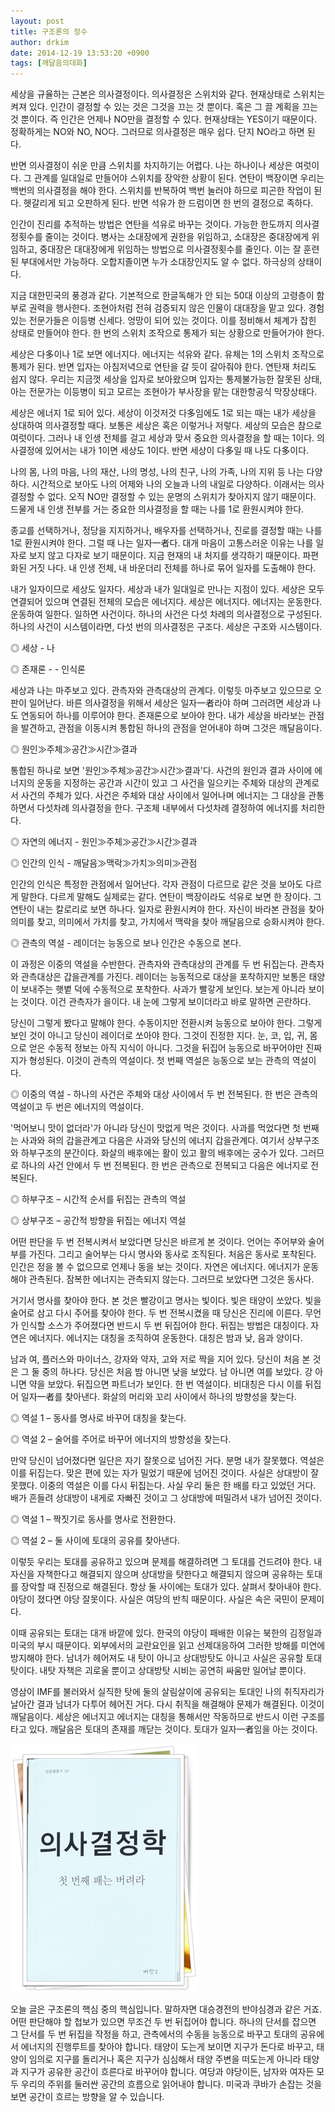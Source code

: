 ```yaml
---
layout: post
title: 구조론의 정수
author: drkim
date: 2014-12-19 13:53:20 +0900
tags: [깨달음의대화]
---
```

세상을 규율하는 근본은 의사결정이다. 의사결정은 스위치와 같다. 현재상태로 스위치는 켜져 있다. 인간이 결정할 수 있는 것은 그것을 끄는 것 뿐이다. 혹은 그 끌 계획을 끄는 것 뿐이다. 즉 인간은 언제나 NO만을 결정할 수 있다. 현재상태는 YES이기 때문이다. 정확하게는 NO와 NO, NO다. 그러므로 의사결정은 매우 쉽다. 단지 NO라고 하면 된다. 

  


반면 의사결정이 쉬운 만큼 스위치를 차지하기는 어렵다. 나는 하나이나 세상은 여럿이다. 그 관계를 일대일로 만들어야 스위치를 장악한 상황이 된다. 연탄이 백장이면 우리는 백번의 의사결정을 해야 한다. 스위치를 반복하여 백번 눌러야 하므로 피곤한 작업이 된다. 헷갈리게 되고 오판하게 된다. 반면 석유가 한 드럼이면 한 번의 결정으로 족하다. 

  


인간이 진리를 추적하는 방법은 연탄을 석유로 바꾸는 것이다. 가능한 한도까지 의사결정횟수를 줄이는 것이다. 병사는 소대장에게 권한을 위임하고, 소대장은 중대장에게 위임하고, 중대장은 대대장에게 위임하는 방법으로 의사결정횟수를 줄인다. 이는 잘 훈련된 부대에서만 가능하다. 오합지졸이면 누가 소대장인지도 알 수 없다. 하극상의 상태이다.

  


지금 대한민국의 풍경과 같다. 기본적으로 한글독해가 안 되는 50대 이상의 고령층이 함부로 권력을 행사한다. 조현아처럼 전혀 검증되지 않은 인물이 대대장을 맡고 있다. 경험있는 전문가들은 이등병 신세다. 엉망이 되어 있는 것이다. 이를 정비해서 체계가 잡힌 상태로 만들어야 한다. 한 번의 스위치 조작으로 통제가 되는 상황으로 만들어가야 한다.

  


세상은 다多이나 1로 보면 에너지다. 에너지는 석유와 같다. 유체는 1의 스위치 조작으로 통제가 된다. 반면 입자는 아침저녁으로 연탄을 갈 듯이 갈아줘야 한다. 연탄재 처리도 쉽지 않다. 우리는 지금껏 세상을 입자로 보아왔으며 입자는 통제불가능한 잘못된 상태, 아는 전문가는 이등병이 되고 모르는 조현아가 부사장을 맡는 대한항공식 막장상태다. 

  


세상은 에너지 1로 되어 있다. 세상이 이것저것 다多임에도 1로 되는 때는 내가 세상을 상대하여 의사결정할 때다. 보통은 세상은 혹은 이렇거나 저렇다. 세상의 모습은 참으로 여럿이다. 그러나 내 인생 전체를 걸고 세상과 맞서 중요한 의사결정을 할 때는 1이다. 의사결정에 있어서는 내가 1이면 세상도 1이다. 반면 세상이 다多일 때 나도 다多이다. 

  


나의 몸, 나의 마음, 나의 재산, 나의 명성, 나의 친구, 나의 가족, 나의 지위 등 나는 다양하다. 시간적으로 보아도 나의 어제와 나의 오늘과 나의 내일로 다양하다. 이래서는 의사결정할 수 없다. 오직 NO만 결정할 수 있는 운명의 스위치가 찾아지지 않기 때문이다. 드물게 내 인생 전부를 거는 중요한 의사결정을 할 때는 나를 1로 환원시켜야 한다. 

  


종교를 선택하거나, 정당을 지지하거나, 배우자를 선택하거나, 진로를 결정할 때는 나를 1로 환원시켜야 한다. 그럴 때 나는 일자一者다. 대개 마음이 고통스러운 이유는 나를 일자로 보지 않고 다자로 보기 때문이다. 지금 현재의 내 처지를 생각하기 때문이다. 파편화된 거짓 나다. 내 인생 전체, 내 바운더리 전체를 하나로 묶어 일자를 도출해야 한다.

  


내가 일자이므로 세상도 일자다. 세상과 내가 일대일로 만나는 지점이 있다. 세상은 모두 연결되어 있으며 연결된 전체의 모습은 에너지다. 세상은 에너지다. 에너지는 운동한다. 운동하여 일한다. 일하면 사건이다. 하나의 사건은 다섯 차례의 의사결정으로 구성된다. 하나의 사건이 시스템이라면, 다섯 번의 의사결정은 구조다. 세상은 구조와 시스템이다. 

  


◎ 세상 - 나  
      
◎ 존재론 - - 인식론   


  


세상과 나는 마주보고 있다. 관측자와 관측대상의 관계다. 이렇듯 마주보고 있으므로 오판이 일어난다. 바른 의사결정을 위해서 세상은 일자一者라야 하며 그러려면 세상과 나도 연동되어 하나를 이루어야 한다. 존재론으로 보아야 한다. 내가 세상을 바라보는 관점을 발견하고, 관점을 이동시켜 통합된 하나의 관점을 얻어내야 하며 그것은 깨달음이다. 

  


◎ 원인≫주체≫공간≫시간≫결과 

  


통합된 하나로 보면 '원인≫주체≫공간≫시간≫결과'다. 사건의 원인과 결과 사이에 에너지의 운동을 지정하는 공간과 시간이 있고 그 사건을 일으키는 주체와 대상의 관계로서 사건의 주체가 있다. 사건은 주체와 대상 사이에서 일어나며 에너지는 그 대상을 관통하면서 다섯차례 의사결정을 한다. 구조체 내부에서 다섯차례 결정하여 에너지를 처리한다.

  


◎ 자연의 에너지 - 원인≫주체≫공간≫시간≫결과  
      
◎ 인간의 인식 - 깨달음≫맥락≫가치≫의미≫관점

  


인간의 인식은 특정한 관점에서 일어난다. 각자 관점이 다르므로 같은 것을 보아도 다르게 말한다. 다르게 말해도 실제로는 같다. 연탄이 백장이라도 석유로 보면 한 장이다. 그 연탄이 내는 칼로리로 보면 하나다. 일자로 환원시켜야 한다. 자신이 바라본 관점을 찾아 의미를 찾고, 의미에서 가치를 찾고, 가치에서 맥락을 찾아 깨달음으로 승화시켜야 한다. 

  


◎ 관측의 역설 - 레이더는 능동으로 보나 인간은 수동으로 본다. 

  


이 과정은 이중의 역설을 수반한다. 관측자와 관측대상의 관계를 두 번 뒤집는다. 관측자와 관측대상은 갑을관계를 가진다. 레이더는 능동적으로 대상을 포착하지만 보통은 태양이 보내주는 햇볕 덕에 수동적으로 포착한다. 사과가 빨갛게 보인다. 보는게 아니라 보이는 것이다. 이건 관측자가 을이다. 내 눈에 그렇게 보이더라고 바로 말하면 곤란하다. 

  


당신이 그렇게 봤다고 말해야 한다. 수동이지만 전환시켜 능동으로 보아야 한다. 그렇게 보인 것이 아니고 당신이 레이더로 쏘아야 한다. 그것이 진정한 지다. 눈, 코, 입, 귀, 몸으로 얻은 수동적 정보는 아직 지식이 아니다. 그것을 뒤집어 능동으로 바꾸어야만 진짜 지가 형성된다. 이것이 관측의 역설이다. 첫 번째 역설은 능동으로 보는 관측의 역설이다.

  


◎ 이중의 역설 - 하나의 사건은 주체와 대상 사이에서 두 번 전복된다. 한 번은 관측의 역설이고 두 번은 에너지의 역설이다. 

  


'먹어보니 맛이 없더라'가 아니라 당신이 맛없게 먹은 것이다. 사과를 먹었다면 첫 번째는 사과와 혀의 갑을관계고 다음은 사과와 당신의 에너지 갑을관계다. 여기서 상부구조와 하부구조의 분간이다. 화살의 배후에는 활이 있고 활의 배후에는 궁수가 있다. 그러므로 하나의 사건 안에서 두 번 전복된다. 한 번은 관측으로 전복되고 다음은 에너지로 전복된다.

  


◎ 하부구조 – 시간적 순서를 뒤집는 관측의 역설  
      
◎ 상부구조 – 공간적 방향을 뒤집는 에너지 역설

  


어떤 판단을 두 번 전복시켜서 보았다면 당신은 바르게 본 것이다. 언어는 주어부와 술어부를 가진다. 그리고 술어부는 다시 명사와 동사로 조직된다. 처음은 동사로 포착된다. 인간은 정을 볼 수 없으므로 언제나 동을 보는 것이다. 자연은 에너지다. 에너지가 운동해야 관측된다. 잠복한 에너지는 관측되지 않는다. 그러므로 보았다면 그것은 동사다. 

  


거기서 명사를 찾아야 한다. 본 것은 빨강이고 명사는 빛이다. 빛은 태양이 쏘았다. 빛을 술어로 삼고 다시 주어를 찾아야 한다. 두 번 전복시켰을 때 당신은 진리에 이른다. 무언가 인식할 소스가 주어졌다면 반드시 두 번 뒤집어야 한다. 뒤집는 방법은 대칭이다. 자연은 에너지다. 에너지는 대칭을 조직하여 운동한다. 대칭은 밤과 낮, 음과 양이다. 

  


남과 여, 플러스와 마이너스, 강자와 약자, 고와 저로 짝을 지어 있다. 당신이 처음 본 것은 그 둘 중의 하나다. 당신은 처음 밤 아니면 낮을 보았다. 남 아니면 여를 보았다. 강 아니면 약을 보았다. 뒤집으면 파트너가 보인다. 한 번 역설이다. 비대칭은 다시 이를 뒤집어 일자一者를 찾아낸다. 화살의 머리와 꼬리 사이에서 하나의 방향성을 찾는다. 

  


◎ 역설 1 – 동사를 명사로 바꾸어 대칭을 찾는다.  
      
◎ 역설 2 – 술어를 주어로 바꾸어 에너지의 방향성을 찾는다. 

  


만약 당신이 넘어졌다면 일단은 자기 잘못으로 넘어진 거다. 분명 내가 잘못했다. 역설은 이를 뒤집는다. 맞은 편에 있는 자가 밀었기 때문에 넘어진 것이다. 사실은 상대방이 잘못했다. 이중의 역설은 이를 다시 뒤집는다. 사실 우리 둘은 한 배를 타고 있었던 거다. 배가 흔들려 상대방이 내게로 자빠진 것이고 그 상대방에 떠밀려서 내가 넘어진 것이다. 

  


  
      
◎ 역설 1 – 짝짓기로 동사를 명사로 전환한다.

◎ 역설 2 – 둘 사이에 토대의 공유를 찾아낸다. 

  


이렇듯 우리는 토대를 공유하고 있으며 문제를 해결하려면 그 토대를 건드려야 한다. 내 자신을 자책한다고 해결되지 않으며 상대방을 탓한다고 해결되지 않으며 공유하는 토대를 장악할 때 진정으로 해결된다. 항상 둘 사이에는 토대가 있다. 살펴서 찾아내야 한다. 야당이 졌다면 야당 잘못이다. 사실은 여당의 반칙 때문이다. 사실은 속은 국민이 문제이다. 

  


이때 공유되는 토대는 대개 바깥에 있다. 한국의 야당이 패배한 이유는 북한의 김정일과 미국의 부시 때문이다. 외부에서의 교란요인을 읽고 선제대응하여 그러한 방해를 미연에 방지해야 한다. 남녀가 헤어져도 내 탓이 아니고 상대방탓도 아니고 사실은 공유할 토대 탓이다. 내탓 자책은 괴로울 뿐이고 상대방탓 시비는 공연히 싸움만 일어날 뿐이다. 

  


영삼이 IMF를 불러와서 실직한 탓에 둘의 살림살이에 공유되는 토대인 나의 취직자리가 날아간 결과 남녀가 다투어 헤어진 거다. 다시 취직을 해결해야 문제가 해결된다. 이것이 깨달음이다. 세상은 에너지고 에너지는 대칭을 통해서만 작동하므로 반드시 이런 구조를 타고 있다. 깨달음은 토대의 존재를 깨닫는 것이다. 토대가 일자一者임을 아는 것이다. 

  



 ![](/files/attach/images/198/609/547/111.JPG) 

  


오늘 글은 구조론의 핵심 중의 핵심입니다. 말하자면 대승경전의 반야심경과 같은 거죠. 어떤 판단해야 할 첩보가 있으면 무조건 두 번 뒤집어야 합니다. 하나의 단서를 잡으면 그 단서를 두 번 뒤집을 작정을 하고, 관측에서의 수동을 능동으로 바꾸고 토대의 공유에서 에너지의 진행루트를 찾아야 합니다. 태양이 도는게 보이면 지구가 돈다로 바꾸고, 태양이 임의로 지구를 돌리거나 혹은 지구가 심심해서 태양 주변을 떠도는게 아니라 태양과 지구가 공유한 공간이 흐른다로 바꾸어야 합니다. 여당과 야당이든, 남자와 여자든 모두 우리의 주위를 둘러싼 공간의 흐름으로 읽어내야 합니다. 미국과 쿠바가 손잡는 것을 보면 공간이 흐르는 방향을 알 수 있습니다.